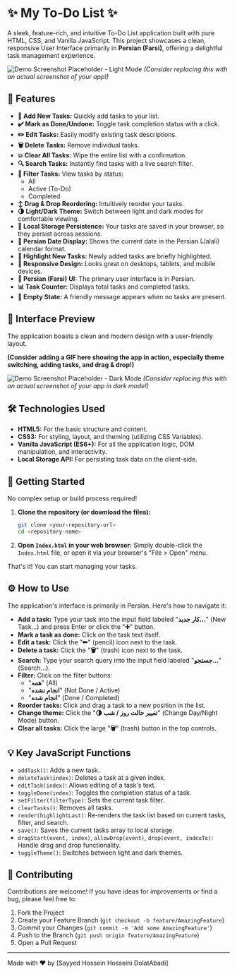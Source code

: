 # ✨ My To-Do List ✨

A sleek, feature-rich, and intuitive To-Do List application built with pure HTML, CSS, and Vanilla JavaScript. This project showcases a clean, responsive User Interface primarily in **Persian (Farsi)**, offering a delightful task management experience.

![Demo Screenshot Placeholder - Light Mode](https://via.placeholder.com/600x400.png?text=App+Screenshot+-+Light+Mode)
*(Consider replacing this with an actual screenshot of your app!)*

## 🚀 Features

*   **📝 Add New Tasks:** Quickly add tasks to your list.
*   **✔️ Mark as Done/Undone:** Toggle task completion status with a click.
*   **✏️ Edit Tasks:** Easily modify existing task descriptions.
*   **🗑️ Delete Tasks:** Remove individual tasks.
*   **💥 Clear All Tasks:** Wipe the entire list with a confirmation.
*   **🔍 Search Tasks:** Instantly find tasks with a live search filter.
*   **🚦 Filter Tasks:** View tasks by status:
    *   All
    *   Active (To-Do)
    *   Completed
*   **↕️ Drag & Drop Reordering:** Intuitively reorder your tasks.
*   **🌗 Light/Dark Theme:** Switch between light and dark modes for comfortable viewing.
*   **💾 Local Storage Persistence:** Your tasks are saved in your browser, so they persist across sessions.
*   **📅 Persian Date Display:** Shows the current date in the Persian (Jalali) calendar format.
*   **🌟 Highlight New Tasks:** Newly added tasks are briefly highlighted.
*   **📱 Responsive Design:** Looks great on desktops, tablets, and mobile devices.
*   **💬 Persian (Farsi) UI:** The primary user interface is in Persian.
*   **📊 Task Counter:** Displays total tasks and completed tasks.
*   **👻 Empty State:** A friendly message appears when no tasks are present.

## 🎨 Interface Preview

The application boasts a clean and modern design with a user-friendly layout.

**(Consider adding a GIF here showing the app in action, especially theme switching, adding tasks, and drag & drop!)**

![Demo Screenshot Placeholder - Dark Mode](https://via.placeholder.com/600x400.png?text=App+Screenshot+-+Dark+Mode)
*(Consider replacing this with an actual screenshot of your app in dark mode!)*

## 🛠️ Technologies Used

*   **HTML5:** For the basic structure and content.
*   **CSS3:** For styling, layout, and theming (utilizing CSS Variables).
*   **Vanilla JavaScript (ES6+):** For all the application logic, DOM manipulation, and interactivity.
*   **Local Storage API:** For persisting task data on the client-side.

## 🏁 Getting Started

No complex setup or build process required!

1.  **Clone the repository (or download the files):**
    ```bash
    git clone <your-repository-url>
    cd <repository-name>
    ```
2.  **Open `Index.html` in your web browser:**
    Simply double-click the `Index.html` file, or open it via your browser's "File > Open" menu.

That's it! You can start managing your tasks.

## ⚙️ How to Use

The application's interface is primarily in Persian. Here's how to navigate it:

*   **Add a task:** Type your task into the input field labeled "**کار جدید...**" (New Task...) and press Enter or click the "**➕**" button.
*   **Mark a task as done:** Click on the task text itself.
*   **Edit a task:** Click the "**✏**" (pencil) icon next to the task.
*   **Delete a task:** Click the "**🗑**" (trash) icon next to the task.
*   **Search:** Type your search query into the input field labeled "**جستجو...**" (Search...).
*   **Filter:** Click on the filter buttons:
    *   "**همه**" (All)
    *   "**انجام نشده**" (Not Done / Active)
    *   "**انجام شده**" (Done / Completed)
*   **Reorder tasks:** Click and drag a task to a new position in the list.
*   **Change theme:** Click the "**🌗 تغییر حالت روز / شب**" (Change Day/Night Mode) button.
*   **Clear all tasks:** Click the large "**🗑**" (trash) button in the top controls.

## 💡 Key JavaScript Functions

*   `addTask()`: Adds a new task.
*   `deleteTask(index)`: Deletes a task at a given index.
*   `editTask(index)`: Allows editing of a task's text.
*   `toggleDone(index)`: Toggles the completion status of a task.
*   `setFilter(filterType)`: Sets the current task filter.
*   `clearTasks()`: Removes all tasks.
*   `render(highlightLast)`: Re-renders the task list based on current tasks, filter, and search.
*   `save()`: Saves the current tasks array to local storage.
*   `dragStart(event, index)`, `allowDrop(event)`, `drop(event, indexTo)`: Handle drag and drop functionality.
*   `toggleTheme()`: Switches between light and dark themes.

## 🤝 Contributing

Contributions are welcome! If you have ideas for improvements or find a bug, please feel free to:
1.  Fork the Project
2.  Create your Feature Branch (`git checkout -b feature/AmazingFeature`)
3.  Commit your Changes (`git commit -m 'Add some AmazingFeature'`)
4.  Push to the Branch (`git push origin feature/AmazingFeature`)
5.  Open a Pull Request

---

Made with ❤️ by [Sayyed Hossein Hosseini DolatAbadi]
